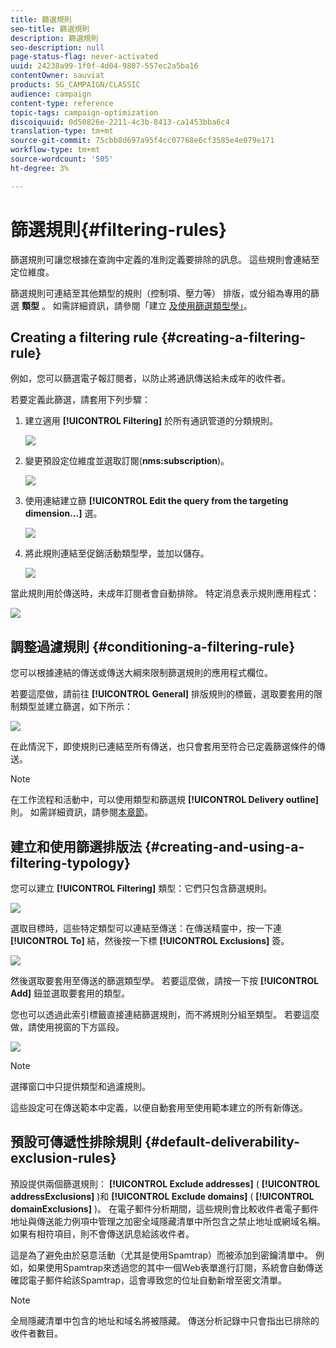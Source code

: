 ```yaml
---
title: 篩選規則
seo-title: 篩選規則
description: 篩選規則
seo-description: null
page-status-flag: never-activated
uuid: 24238a99-1f0f-4d04-9807-557ec2a5ba16
contentOwner: sauviat
products: SG_CAMPAIGN/CLASSIC
audience: campaign
content-type: reference
topic-tags: campaign-optimization
discoiquuid: 0d50826e-2211-4c3b-8413-ca1453bba6c4
translation-type: tm+mt
source-git-commit: 75cbb8d697a95f4cc07768e6cf3585e4e079e171
workflow-type: tm+mt
source-wordcount: '505'
ht-degree: 3%

---
```



# 篩選規則{#filtering-rules}

篩選規則可讓您根據在查詢中定義的准則定義要排除的訊息。 這些規則會連結至定位維度。

篩選規則可連結至其他類型的規則（控制項、壓力等） 排版，或分組為專用的篩選 **類型** 。 如需詳細資訊，請參閱「建立 [及使用篩選類型學」](#creating-and-using-a-filtering-typology)。

## Creating a filtering rule {#creating-a-filtering-rule}

例如，您可以篩選電子報訂閱者，以防止將通訊傳送給未成年的收件者。

若要定義此篩選，請套用下列步驟：

1. 建立適用 **[!UICONTROL Filtering]** 於所有通訊管道的分類規則。

   ![](assets/campaign_opt_create_filter_01.png)

1. 變更預設定位維度並選取訂閱(**nms:subscription**)。

   ![](assets/campaign_opt_create_filter_02.png)

1. 使用連結建立篩 **[!UICONTROL Edit the query from the targeting dimension...]** 選。

   ![](assets/campaign_opt_create_filter_03.png)

1. 將此規則連結至促銷活動類型學，並加以儲存。

   ![](assets/campaign_opt_create_filter_04.png)

當此規則用於傳送時，未成年訂閱者會自動排除。 特定消息表示規則應用程式：

![](assets/campaign_opt_create_filter_05.png)

## 調整過濾規則 {#conditioning-a-filtering-rule}

您可以根據連結的傳送或傳送大綱來限制篩選規則的應用程式欄位。

若要這麼做，請前往 **[!UICONTROL General]** 排版規則的標籤，選取要套用的限制類型並建立篩選，如下所示：

![](assets/campaign_opt_create_filter_06.png)

在此情況下，即使規則已連結至所有傳送，也只會套用至符合已定義篩選條件的傳送。

>[!NOTE]
>
>在工作流程和活動中，可以使用類型和篩選規 **[!UICONTROL Delivery outline]** 則。 如需詳細資訊，請參閱[本章節](../../workflow/using/delivery-outline.md)。

## 建立和使用篩選排版法 {#creating-and-using-a-filtering-typology}

您可以建立 **[!UICONTROL Filtering]** 類型：它們只包含篩選規則。

![](assets/campaign_opt_create_typo_filtering.png)

選取目標時，這些特定類型可以連結至傳送：在傳送精靈中，按一下連 **[!UICONTROL To]** 結，然後按一下標 **[!UICONTROL Exclusions]** 簽。

![](assets/campaign_opt_apply_typo_filtering.png)

然後選取要套用至傳送的篩選類型學。 若要這麼做，請按一下按 **[!UICONTROL Add]** 鈕並選取要套用的類型。

您也可以透過此索引標籤直接連結篩選規則，而不將規則分組至類型。 若要這麼做，請使用視窗的下方區段。

![](assets/campaign_opt_select_typo_filtering.png)

>[!NOTE]
>
>選擇窗口中只提供類型和過濾規則。
>
>這些設定可在傳送範本中定義，以便自動套用至使用範本建立的所有新傳送。


## 預設可傳遞性排除規則 {#default-deliverability-exclusion-rules}

預設提供兩個篩選規則： **[!UICONTROL Exclude addresses]** ( **[!UICONTROL addressExclusions]** )和 **[!UICONTROL Exclude domains]** ( **[!UICONTROL domainExclusions]** )。 在電子郵件分析期間，這些規則會比較收件者電子郵件地址與傳送能力例項中管理之加密全域隱藏清單中所包含之禁止地址或網域名稱。 如果有相符項目，則不會傳送訊息給該收件者。

這是為了避免由於惡意活動（尤其是使用Spamtrap）而被添加到密鑰清單中。 例如，如果使用Spamtrap來透過您的其中一個Web表單進行訂閱，系統會自動傳送確認電子郵件給該Spamtrap，這會導致您的位址自動新增至密文清單。

>[!NOTE]
>
>全局隱藏清單中包含的地址和域名將被隱藏。 傳送分析記錄中只會指出已排除的收件者數目。

